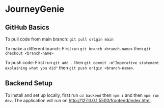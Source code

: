 # JourneyGenie

## GitHub Basics

To pull code from main branch: `git pull origin main`

To make a different branch: First run `git branch <branch-name>` then `git checkout <branch-name>`

To push code: First run `git add .` then `git commit -m"Imperative statement explaining what you did"` then `git push origin <branch-name>`.
## Backend Setup

To install and set up locally, first run `cd backend` then `npm i` and then `npm run dev`. The application will run on http://127.0.0.1:5500/frontend/index.html.


